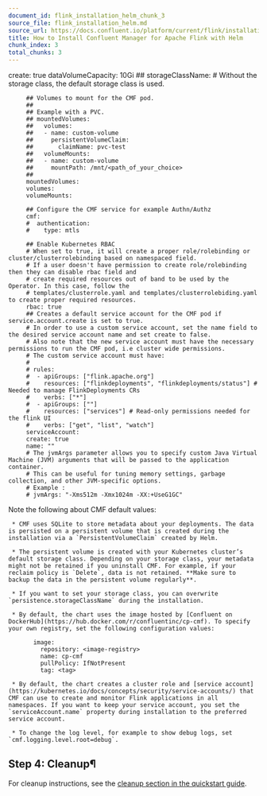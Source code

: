 ```yaml
---
document_id: flink_installation_helm_chunk_3
source_file: flink_installation_helm.md
source_url: https://docs.confluent.io/platform/current/flink/installation/helm.html
title: How to Install Confluent Manager for Apache Flink with Helm
chunk_index: 3
total_chunks: 3
---
```


create: true
         dataVolumeCapacity: 10Gi
         ##  storageClassName: # Without the storage class, the default storage class is used.

         ## Volumes to mount for the CMF pod.
         ##
         ## Example with a PVC.
         ## mountedVolumes:
         ##   volumes:
         ##   - name: custom-volume
         ##     persistentVolumeClaim:
         ##       claimName: pvc-test
         ##   volumeMounts:
         ##   - name: custom-volume
         ##     mountPath: /mnt/<path_of_your_choice>
         ##
         mountedVolumes:
         volumes:
         volumeMounts:

         ## Configure the CMF service for example Authn/Authz
         cmf:
         #  authentication:
         #    type: mtls

         ## Enable Kubernetes RBAC
         # When set to true, it will create a proper role/rolebinding or cluster/clusterrolebinding based on namespaced field.
         # If a user doesn't have permission to create role/rolebinding then they can disable rbac field and
         # create required resources out of band to be used by the Operator. In this case, follow the
         # templates/clusterrole.yaml and templates/clusterrolebiding.yaml to create proper required resources.
         rbac: true
         ## Creates a default service account for the CMF pod if service.account.create is set to true.
         # In order to use a custom service account, set the name field to the desired service account name and set create to false.
         # Also note that the new service account must have the necessary permissions to run the CMF pod, i.e cluster wide permissions.
         # The custom service account must have:
         #
         # rules:
         #  - apiGroups: ["flink.apache.org"]
         #    resources: ["flinkdeployments", "flinkdeployments/status"] # Needed to manage FlinkDeployments CRs
         #    verbs: ["*"]
         #  - apiGroups: [""]
         #    resources: ["services"] # Read-only permissions needed for the flink UI
         #    verbs: ["get", "list", "watch"]
         serviceAccount:
         create: true
         name: ""
         # The jvmArgs parameter allows you to specify custom Java Virtual Machine (JVM) arguments that will be passed to the application container.
         # This can be useful for tuning memory settings, garbage collection, and other JVM-specific options.
         # Example :
         # jvmArgs: "-Xms512m -Xmx1024m -XX:+UseG1GC"

Note the following about CMF default values:

     * CMF uses SQLite to store metadata about your deployments. The data is persisted on a persistent volume that is created during the installation via a `PersistentVolumeClaim` created by Helm.

     * The persistent volume is created with your Kubernetes cluster’s default storage class. Depending on your storage class, your metadata might not be retained if you uninstall CMF. For example, if your reclaim policy is `Delete`, data is not retained. **Make sure to backup the data in the persistent volume regularly**.

     * If you want to set your storage class, you can overwrite `persistence.storageClassName` during the installation.

     * By default, the chart uses the image hosted by [Confluent on DockerHub](https://hub.docker.com/r/confluentinc/cp-cmf). To specify your own registry, set the following configuration values:

           image:
             repository: <image-registry>
             name: cp-cmf
             pullPolicy: IfNotPresent
             tag: <tag>

     * By default, the chart creates a cluster role and [service account](https://kubernetes.io/docs/concepts/security/service-accounts/) that CMF can use to create and monitor Flink applications in all namespaces. If you want to keep your service account, you set the `serviceAccount.name` property during installation to the preferred service account.

     * To change the log level, for example to show debug logs, set `cmf.logging.level.root=debug`.

## Step 4: Cleanup¶

For cleanup instructions, see the [cleanup section in the quickstart guide](../get-started/get-started-application.html#cpf-get-started-cleanup).
